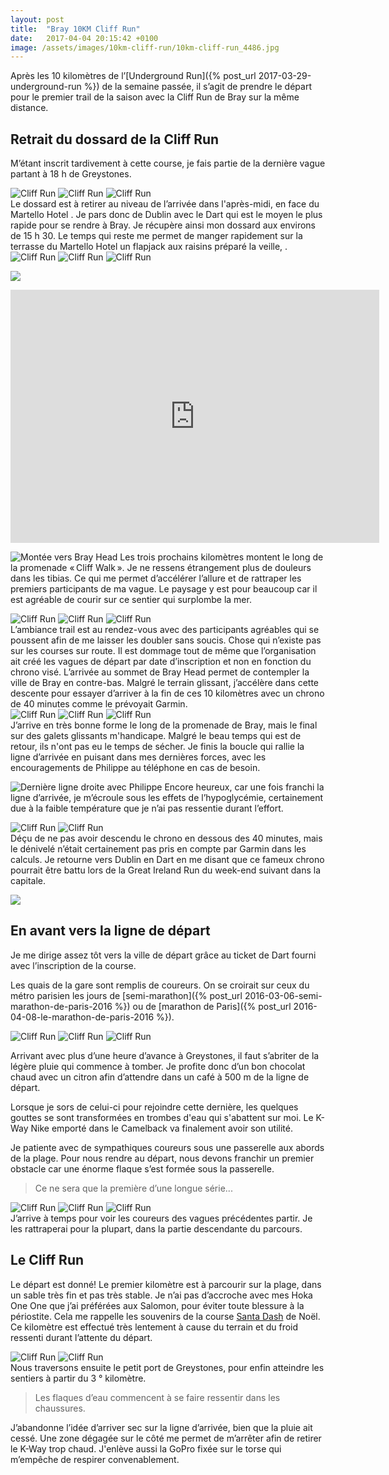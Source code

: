 ```yaml
---
layout: post
title:  "Bray 10KM Cliff Run"
date:   2017-04-04 20:15:42 +0100
image: /assets/images/10km-cliff-run/10km-cliff-run_4486.jpg
---
```

Après les 10 kilomètres de l’[Underground Run]({% post_url 2017-03-29-underground-run %}) de la semaine passée, il s’agit de prendre le départ pour le premier trail de la saison avec la Cliff Run de Bray sur la même distance.

## Retrait du dossard de la Cliff Run
M’étant inscrit tardivement à cette course, je fais partie de la dernière vague partant à 18 h de Greystones.
<div class="gallery-box">
  <div class="gallery">
<img src="/assets/images/10km-cliff-run/10km-cliff-run_4488.jpg" title="Ligne de Dart" alt="Cliff Run" >
<img src="/assets/images/10km-cliff-run/10km-cliff-run_4489.jpg" title="Station de Tara Street" alt="Cliff Run" >
<img src="/assets/images/10km-cliff-run/10km-cliff-run_4490.jpg" title="Les quais sous la pluie" alt="Cliff Run" >
</div>
</div>
Le dossard est à retirer au niveau de l’arrivée dans l'après-midi, en face du Martello Hotel . Je pars donc de Dublin avec le Dart qui est le moyen le plus rapide pour se rendre à Bray.
Je récupère ainsi mon dossard aux environs de 15 h 30. Le temps qui reste me permet de manger rapidement sur la terrasse du Martello Hotel un flapjack aux raisins préparé la veille, .
<div class="gallery-box">
  <div class="gallery">
<img src="/assets/images/10km-cliff-run/10km-cliff-run_4491.jpg" title="Bray Head au loin" alt="Cliff Run" >
<img src="/assets/images/10km-cliff-run/10km-cliff-run_4492.jpg" title="" alt="Cliff Run" >
<img src="/assets/images/10km-cliff-run/10km-cliff-run_4493.jpg" title="L'attente avec le match en cours à Dublin" alt="Cliff Run" >
</div>
</div>

![](/assets/images/10km-cliff-run/10km-cliff-run_4480.jpg)

<center><iframe height='405' width='590' frameborder='0' allowtransparency='true' scrolling='no' src='https://www.strava.com/activities/1140302117/embed/5521b6ec077aec9647ceaeb0728f6ba0f978b199'></iframe></center>

![Montée vers Bray Head](/assets/images/10km-cliff-run/10km-cliff-run_4486.jpg)
Les trois prochains kilomètres montent le long de la promenade « Cliff Walk ».
Je ne ressens étrangement plus de douleurs dans les tibias. Ce qui me permet d’accélérer l’allure et de rattraper les premiers participants de ma vague.
Le paysage y est pour beaucoup car il est agréable de courir sur ce sentier qui surplombe la mer.
<div class="gallery-box">
  <div class="gallery">
<img src="/assets/images/10km-cliff-run/10km-cliff-run_4497.jpg" title="Genêts Sauvages" alt="Cliff Run" >
<img src="/assets/images/10km-cliff-run/10km-cliff-run_4499.jpg" title="Une montée humide" alt="Cliff Run" >
<img src="/assets/images/10km-cliff-run/10km-cliff-run_4517.jpg" title="Mes flaques adorées" alt="Cliff Run" >
</div>
</div>
L’ambiance trail est au rendez-vous avec des participants agréables qui se poussent afin de me laisser les doubler sans soucis. Chose qui n’existe pas sur les courses sur route.
Il est dommage tout de même que l’organisation ait créé les vagues de départ par date d’inscription et non en fonction du chrono visé.
L’arrivée au sommet de Bray Head permet de contempler la ville de Bray en contre-bas.
Malgré le terrain glissant, j’accélère dans cette descente pour essayer d’arriver à la fin de ces 10 kilomètres avec un chrono de 40 minutes comme le prévoyait Garmin.
<div class="gallery-box">
  <div class="gallery">
<img src="/assets/images/10km-cliff-run/10km-cliff-run_4479.jpg" title="En quête de vitesse" alt="Cliff Run" >
<img src="/assets/images/10km-cliff-run/10km-cliff-run_4482.jpg" title="Descente de Bray Head" alt="Cliff Run" >
<img src="/assets/images/10km-cliff-run/10km-cliff-run_4485.jpg" title="" alt="Cliff Run" >
</div>
</div>
J’arrive en très bonne forme le long de la promenade de Bray, mais le final  sur des galets glissants m'handicape. Malgré le beau temps qui est de retour, ils n'ont pas eu le temps de sécher.
Je finis la boucle qui rallie la ligne d’arrivée en puisant dans mes dernières forces, avec les encouragements de Philippe au téléphone en cas de besoin.

![Dernière ligne droite avec Philippe](/assets/images/10km-cliff-run/10km-cliff-run_4481.jpg)
Encore heureux, car une fois franchi la ligne d’arrivée, je m’écroule sous les effets de l’hypoglycémie, certainement due à la faible température que je n’ai pas ressentie durant l’effort.
<div class="gallery-box">
  <div class="gallery">
<img src="/assets/images/10km-cliff-run/10km-cliff-run_4501.jpg" title="Plus sale qu'au départ" alt="Cliff Run" >
<img src="/assets/images/10km-cliff-run/10km-cliff-run_4511.jpg" title="Ligne d'arrivée" alt="Cliff Run" >
</div>
</div>
Déçu de ne pas avoir descendu le chrono en dessous des 40 minutes, mais le dénivelé n’était certainement pas pris en compte par Garmin dans les calculs.
Je retourne vers Dublin en Dart en me disant que ce fameux chrono pourrait être battu lors de la Great Ireland Run du week-end suivant dans la capitale.

![](/assets/images/10km-cliff-run/10km-cliff-run_4483.jpg)
## En avant vers la ligne de départ
Je me dirige assez tôt vers la ville de départ grâce au ticket de Dart fourni avec l’inscription de la course.

Les quais de la gare sont remplis de coureurs. On se croirait sur ceux du métro parisien les jours de [semi-marathon]({% post_url 2016-03-06-semi-marathon-de-paris-2016 %}) ou de [marathon de Paris]({% post_url 2016-04-08-le-marathon-de-paris-2016 %}).

<div class="gallery-box">
  <div class="gallery">
<img src="/assets/images/10km-cliff-run/10km-cliff-run_4478.jpg" title="" alt="Cliff Run" >
<img src="/assets/images/10km-cliff-run/10km-cliff-run_4484.jpg" title="Au se croirait à la station de métro de l'Étoile" alt="Cliff Run" >
<img src="/assets/images/10km-cliff-run/10km-cliff-run_4494.jpg" title="" alt="Cliff Run" >
</div>
</div>

Arrivant avec plus d’une heure d’avance à Greystones, il faut s’abriter de la légère pluie qui commence à tomber. Je profite donc d’un bon chocolat chaud avec un citron afin d’attendre dans un café à 500 m de la ligne de départ.

Lorsque je sors de celui-ci pour rejoindre cette dernière, les quelques gouttes se sont transformées en trombes d'eau qui s'abattent sur moi. Le K-Way Nike emporté dans le Camelback va finalement avoir son utilité.

Je patiente avec de sympathiques coureurs sous une passerelle aux abords de la plage.
Pour nous rendre au départ, nous devons franchir un premier obstacle car une énorme flaque s’est formée sous la passerelle.
> Ce ne sera que la première d’une longue série...
<div class="gallery-box">
  <div class="gallery">
<img src="/assets/images/10km-cliff-run/10km-cliff-run_4495.jpg" title="K-Way fort appréciable " alt="Cliff Run" >
<img src="/assets/images/10km-cliff-run/10km-cliff-run_4513.jpg" title="Départ de la vague précédente" alt="Cliff Run" >
<img src="/assets/images/10km-cliff-run/10km-cliff-run_4514.jpg" title="" alt="Cliff Run" >
</div>
</div>
J’arrive à temps pour voir les coureurs des vagues précédentes partir. Je les rattraperai pour la plupart, dans la partie descendante du parcours.

## Le Cliff Run
Le départ est donné! Le premier kilomètre est à parcourir sur la plage, dans un sable très fin et pas très stable. Je n’ai pas d’accroche avec mes Hoka One One que j’ai préférées aux Salomon, pour éviter toute blessure à la périostite. Cela me rappelle les souvenirs de la course [Santa Dash](https://www.strava.com/activities/793104915) de Noël. Ce kilomètre est effectué très lentement à cause du terrain et du froid ressenti durant l’attente du départ.
<div class="gallery-box">
  <div class="gallery">
<img src="/assets/images/10km-cliff-run/10km-cliff-run_4515.jpg" title="Traversée du port de Greystones" alt="Cliff Run" >
<img src="/assets/images/10km-cliff-run/10km-cliff-run_4516.jpg" title="Un départ difficile sur le sable " alt="Cliff Run" >
</div>
</div>
Nous traversons ensuite le petit port de Greystones, pour enfin atteindre les sentiers à partir du 3 ° kilomètre.

> Les flaques d’eau commencent à se faire ressentir dans les chaussures.

J’abandonne l’idée d’arriver sec sur la ligne d’arrivée, bien que la pluie ait cessé. Une zone dégagée sur le côté me permet de  m’arrêter afin de retirer le K-Way trop chaud. J'enlève aussi la GoPro fixée sur le torse qui m’empêche de respirer convenablement.
